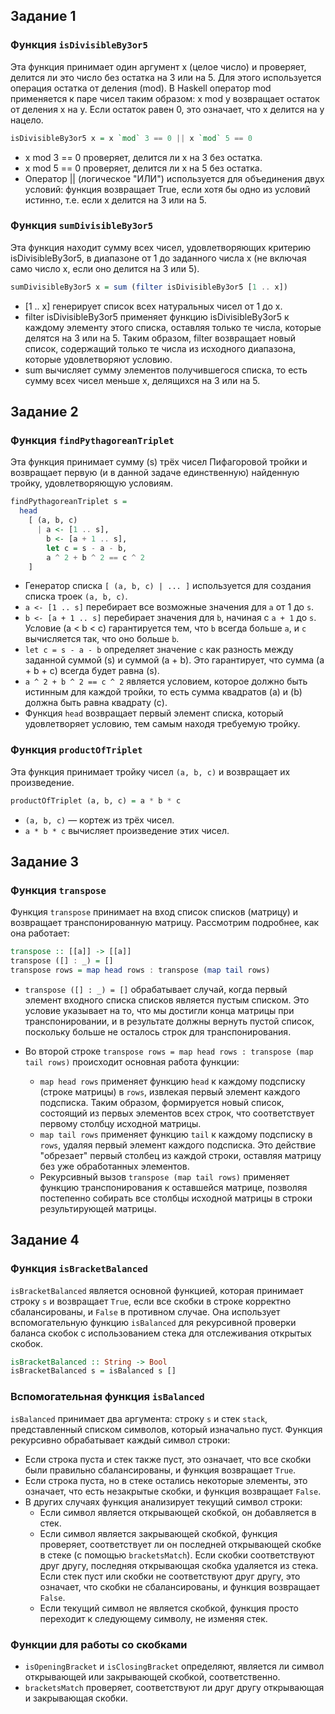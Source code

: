 ## Задание 1

### Функция `isDivisibleBy3or5`

Эта функция принимает один аргумент x (целое число) и проверяет, делится ли это число без остатка на 3 или на 5. Для этого используется операция остатка от деления (mod). В Haskell оператор mod применяется к паре чисел таким образом: x mod y возвращает остаток от деления x на y. Если остаток равен 0, это означает, что x делится на y нацело.

```haskell
isDivisibleBy3or5 x = x `mod` 3 == 0 || x `mod` 5 == 0
```

- x mod 3 == 0 проверяет, делится ли x на 3 без остатка.
- x mod 5 == 0 проверяет, делится ли x на 5 без остатка.
- Оператор || (логическое "ИЛИ") используется для объединения двух условий: функция возвращает True, если хотя бы одно из условий истинно, т.е. если x делится на 3 или на 5.

### Функция `sumDivisibleBy3or5`

Эта функция находит сумму всех чисел, удовлетворяющих критерию isDivisibleBy3or5, в диапазоне от 1 до заданного числа x (не включая само число x, если оно делится на 3 или 5).

```haskell
sumDivisibleBy3or5 x = sum (filter isDivisibleBy3or5 [1 .. x])
```

- [1 .. x] генерирует список всех натуральных чисел от 1 до x.
- filter isDivisibleBy3or5 применяет функцию isDivisibleBy3or5 к каждому элементу этого списка, оставляя только те числа, которые делятся на 3 или на 5. Таким образом, filter возвращает новый список, содержащий только те числа из исходного диапазона, которые удовлетворяют условию.
- sum вычисляет сумму элементов получившегося списка, то есть сумму всех чисел меньше x, делящихся на 3 или на 5.

## Задание 2

### Функция `findPythagoreanTriplet`

Эта функция принимает сумму \(s\) трёх чисел Пифагоровой тройки и возвращает первую (и в данной задаче единственную) найденную тройку, удовлетворяющую условиям.

```haskell
findPythagoreanTriplet s =
  head
    [ (a, b, c)
      | a <- [1 .. s],
        b <- [a + 1 .. s],
        let c = s - a - b,
        a ^ 2 + b ^ 2 == c ^ 2
    ]
```

- Генератор списка `[ (a, b, c) | ... ]` используется для создания списка троек `(a, b, c)`.
- `a <- [1 .. s]` перебирает все возможные значения для `a` от 1 до `s`.
- `b <- [a + 1 .. s]` перебирает значения для `b`, начиная с `a + 1` до `s`. Условие \(a < b < c\) гарантируется тем, что `b` всегда больше `a`, и `c` вычисляется так, что оно больше `b`.
- `let c = s - a - b` определяет значение `c` как разность между заданной суммой \(s\) и суммой \(a + b\). Это гарантирует, что сумма \(a + b + c\) всегда будет равна \(s\).
- `a ^ 2 + b ^ 2 == c ^ 2` является условием, которое должно быть истинным для каждой тройки, то есть сумма квадратов \(a\) и \(b\) должна быть равна квадрату \(c\).
- Функция `head` возвращает первый элемент списка, который удовлетворяет условию, тем самым находя требуемую тройку.

### Функция `productOfTriplet`

Эта функция принимает тройку чисел `(a, b, c)` и возвращает их произведение.

```haskell
productOfTriplet (a, b, c) = a * b * c
```

- `(a, b, c)` — кортеж из трёх чисел.
- `a * b * c` вычисляет произведение этих чисел.

## Задание 3

### Функция `transpose`

Функция `transpose` принимает на вход список списков (матрицу) и возвращает транспонированную матрицу. Рассмотрим подробнее, как она работает:

```haskell
transpose :: [[a]] -> [[a]]
transpose ([] : _) = []
transpose rows = map head rows : transpose (map tail rows)
```

- `transpose ([] : _) = []` обрабатывает случай, когда первый элемент входного списка списков является пустым списком. Это условие указывает на то, что мы достигли конца матрицы при транспонировании, и в результате должны вернуть пустой список, поскольку больше не осталось строк для транспонирования.

- Во второй строке `transpose rows = map head rows : transpose (map tail rows)` происходит основная работа функции:
  - `map head rows` применяет функцию `head` к каждому подсписку (строке матрицы) в `rows`, извлекая первый элемент каждого подсписка. Таким образом, формируется новый список, состоящий из первых элементов всех строк, что соответствует первому столбцу исходной матрицы.
  - `map tail rows` применяет функцию `tail` к каждому подсписку в `rows`, удаляя первый элемент каждого подсписка. Это действие "обрезает" первый столбец из каждой строки, оставляя матрицу без уже обработанных элементов.
  - Рекурсивный вызов `transpose (map tail rows)` применяет функцию транспонирования к оставшейся матрице, позволяя постепенно собирать все столбцы исходной матрицы в строки результирующей матрицы.

## Задание 4

### Функция `isBracketBalanced`

`isBracketBalanced` является основной функцией, которая принимает строку `s` и возвращает `True`, если все скобки в строке корректно сбалансированы, и `False` в противном случае. Она использует вспомогательную функцию `isBalanced` для рекурсивной проверки баланса скобок с использованием стека для отслеживания открытых скобок.

```haskell
isBracketBalanced :: String -> Bool
isBracketBalanced s = isBalanced s []
```

### Вспомогательная функция `isBalanced`

`isBalanced` принимает два аргумента: строку `s` и стек `stack`, представленный списком символов, который изначально пуст. Функция рекурсивно обрабатывает каждый символ строки:

- Если строка пуста и стек также пуст, это означает, что все скобки были правильно сбалансированы, и функция возвращает `True`.
- Если строка пуста, но в стеке остались некоторые элементы, это означает, что есть незакрытые скобки, и функция возвращает `False`.
- В других случаях функция анализирует текущий символ строки:
  - Если символ является открывающей скобкой, он добавляется в стек.
  - Если символ является закрывающей скобкой, функция проверяет, соответствует ли он последней открывающей скобке в стеке (с помощью `bracketsMatch`). Если скобки соответствуют друг другу, последняя открывающая скобка удаляется из стека. Если стек пуст или скобки не соответствуют друг другу, это означает, что скобки не сбалансированы, и функция возвращает `False`.
  - Если текущий символ не является скобкой, функция просто переходит к следующему символу, не изменяя стек.

### Функции для работы со скобками

- `isOpeningBracket` и `isClosingBracket` определяют, является ли символ открывающей или закрывающей скобкой, соответственно.
- `bracketsMatch` проверяет, соответствуют ли друг другу открывающая и закрывающая скобки.
